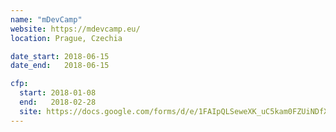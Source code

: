 ```yaml
---
name: "mDevCamp"
website: https://mdevcamp.eu/
location: Prague, Czechia

date_start: 2018-06-15
date_end:   2018-06-15

cfp:
  start: 2018-01-08
  end:   2018-02-28
  site: https://docs.google.com/forms/d/e/1FAIpQLSeweXK_uC5kam0FZUiNDfXCQXEaWCkuutF9d8ilVFlbkurZlA/viewform
---
```


